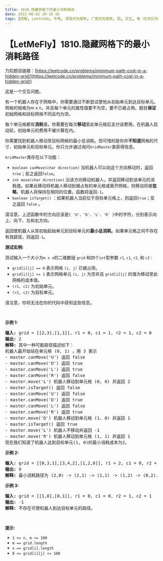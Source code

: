 ```yaml
---
title: 1810.隐藏网格下的最小消耗路径
date: 2022-06-02 20-10-16
tags: [题解, LeetCode, 中等, 深度优先搜索, 广度优先搜索, 图, 交互, 堆（优先队列）]
---
```


# 【LetMeFly】1810.隐藏网格下的最小消耗路径

力扣题目链接：[https://leetcode.cn/problems/minimum-path-cost-in-a-hidden-grid/](https://leetcode.cn/problems/minimum-path-cost-in-a-hidden-grid/)

<p>这是一个交互问题。</p>

<p>有一个机器人存在于网格中，你需要通过不断尝试使他从初始单元到达目标单元。网格的规格为m x n，并且每个单元的属性值要不为空，要不已被占用。题目<strong>保证</strong>初始网格和目标网格不同且均为空。</p>

<p>每个单元格都有<b>消耗</b>值，你需要在每次<strong>移动</strong>至此单元格后支付该费用。在机器人启动前，初始单元的费用不被计算在内。</p>

<p>你需要找到机器人移动至目标网格的最小总消耗。但可惜的是你并<strong>不知道</strong>网格的尺寸、初始单元和目标单元。你只允许通过询问<code>GridMaster</code>类获得信息。</p>

<p><code>GridMaster</code>类存在以下功能：</p>

<ul>
	<li><code>boolean canMove(char direction)</code> 当机器人可以向这个方向移动时，返回<code>true</code>；反之返回<code>false</code>。</li>
	<li><code>int move(char direction)</code> 沿该方向移动机器人，并返回移动到该单元的消耗值。如果此移动将机器人移动到被占有的单元格或离开网格，则移动将被<strong>忽略</strong>，机器人将保持在相同的位置，函数将返回<code>-1</code>。</li>
	<li><code>boolean isTarget()</code> ：如果机器人当前位于目标单元格上，则返回<code>true</code>；<span style="">反之返回</span> <code>false</code> 。</li>
</ul>

<p>请注意，上述函数中的方向应该是<code>{ 'U'、'D'、'L'、'R' }</code>中的字符，分别表示向上、向下、左和右方向。</p>

<p>返回使机器人从其初始起始单元到目标单元的<strong>最小总消耗</strong>。如果单元格之间不存在有效路径，则返回<code>-1</code>。</p>

<p><strong>测试实例:</strong></p>

<p>测试输入一个大小为<code>m x n</code>的二维数组 <code>grid</code> 和四个<code>int</code>型参数 <code>r1</code>, <code>c1</code>, <code>r2</code>, 和 <code><font face="monospace">c2</font></code> :</p>

<ul>
	<li><code>grid[i][j] == 0</code> 表示网格 <code>(i, j)</code> 已被占用。</li>
	<li><code>grid[i][j] >= 1</code> 表示网格单元 <code>(i, j)</code> 为空并且 <code>grid[i][j]</code> 的值为移动至此网格的成本值。</li>
	<li><code>(r1, c1)</code> 为初始单元。</li>
	<li><code>(r2, c2)</code> 为目标单元。</li>
</ul>

<p>请注意，你将无法在你的代码中获知这些信息。</p>

<p> </p>

<p><strong>示例 1:</strong></p>

<pre>
<strong>输入:</strong> grid = [[2,3],[1,1]], r1 = 0, c1 = 1, r2 = 1, c2 = 0
<strong>输出:</strong> 2
<strong>解释:</strong> 其中一种可能路径描述如下：
机器人最开始站在单元格 (0, 1) ，用 3 表示
- master.canMove('U') 返回 false
- master.canMove('D') 返回 true
- master.canMove('L') 返回 true
- master.canMove('R') 返回 false
- master.move('L') 机器人移动到单元格 (0, 0) 并返回 2
- master.isTarget() 返回 false
- master.canMove('U') 返回 false
- master.canMove('D') 返回 true
- master.canMove('L') 返回 false
- master.canMove('R') 返回 true
- master.move('D') 机器人移动到单元格 (1, 0) 并返回 1
- master.isTarget() 返回 true
- master.move('L') 机器人不移动并返回 -1
- master.move('R') 机器人移动到单元格 (1, 1) 并返回 1
现在我们知道了机器人达到目标单元(1, 0)的最小消耗成本为2。 </pre>

<p><strong>示例 2:</strong></p>

<pre>
<strong>输入:</strong> grid = [[0,3,1],[3,4,2],[1,2,0]], r1 = 2, c1 = 0, r2 = 0, c2 = 2
<strong>输出:</strong> 9
<strong>解释:</strong> 最小消耗路径为 (2,0) -> (2,1) -> (1,1) -> (1,2) -> (0,2).
</pre>

<p><strong>示例 3:</strong></p>

<pre>
<strong>输入:</strong> grid = [[1,0],[0,1]], r1 = 0, c1 = 0, r2 = 1, c2 = 1
<strong>输出:</strong> -1
<strong>解释:</strong> 不存在可使机器人到达目标单元的路径。
</pre>

<p> </p>

<p><strong>提示:</strong></p>

<ul>
	<li><code>1 <= n, m <= 100</code></li>
	<li><code>m == grid.length</code></li>
	<li><code>n == grid[i].length</code></li>
	<li><code>0 <= grid[i][j] <= 100</code></li>
</ul>


    